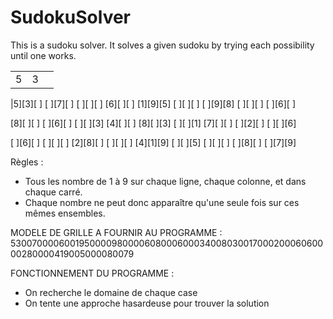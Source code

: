 # SudokuSolver

This is a sudoku solver. It solves a given sudoku by trying each possibility until one works.

| | | |
|-|-|-|
|5|3| |

|5][3][ ] [ ][7][ ] [ ][ ][ ]
[6][ ][ ] [1][9][5] [ ][ ][ ]
[ ][9][8] [ ][ ][ ] [ ][6][ ]

[8][ ][ ] [ ][6][ ] [ ][ ][3]
[4][ ][ ] [8][ ][3] [ ][ ][1]
[7][ ][ ] [ ][2][ ] [ ][ ][6]

[ ][6][ ] [ ][ ][ ] [2][8][ ]
[ ][ ][ ] [4][1][9] [ ][ ][5]
[ ][ ][ ] [ ][8][ ] [ ][7][9]

Règles :
 - Tous les nombre de 1 à 9 sur chaque ligne, chaque colonne, et dans chaque carré.
 - Chaque nombre ne peut donc apparaître qu'une seule fois sur ces mêmes ensembles.

MODELE DE GRILLE A FOURNIR AU PROGRAMME : 530070000600195000098000060800060003400803001700020006060000280000419005000080079

FONCTIONNEMENT DU PROGRAMME :
  - On recherche le domaine de chaque case
  - On tente une approche hasardeuse pour trouver la solution